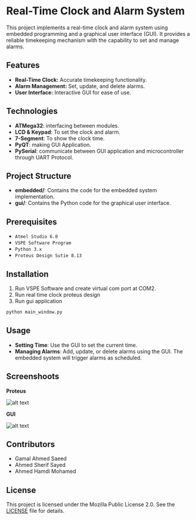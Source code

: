 # Real-Time Clock and Alarm System

This project implements a real-time clock and alarm system using embedded programming and a graphical user interface (GUI). It provides a reliable timekeeping mechanism with the capability to set and manage alarms.

## Features

- **Real-Time Clock:** Accurate timekeeping functionality.
- **Alarm Management:** Set, update, and delete alarms.
- **User Interface:** Interactive GUI for ease of use.

## Technologies
- **ATMega32**: interfacing between modules.
- **LCD & Keypad**: To set the clock and alarm.
- **7-Segment**: To show the clock time.
- **PyQT**: making GUI Application.
- **PySerial**: communicate between GUI application and microcontroller through UART Protocol.

## Project Structure

- **embedded/**: Contains the code for the embedded system implementation.
- **gui/**: Contains the Python code for the graphical user interface.


## Prerequisites
- `Atmel Studio 6.0`
- `VSPE Software Program`
- `Python 3.x`
- `Proteus Design Sutie 8.13`

## Installation
1. Run VSPE Software and create virtual com port at COM2.
2. Run real time clock proteus design
3. Run gui application
```sh
python main_window.py
```
## Usage
- **Setting Time**: Use the GUI to set the current time.
- **Managing Alarms**: Add, update, or delete alarms using the GUI. The embedded system will trigger alarms as scheduled.

## Screenshoots

**Proteus**

![alt text](https://serving.photos.photobox.com/027308578f9c425881ae4b4d9787ed389534a5de35f716ebe6f16826aaa9a28dea44910f.jpg)

**GUI**

![alt text](https://serving.photos.photobox.com/15733709eca601d0f611a261547124f4b514f518ee5ec087665674b942df6186334a7d5c.jpg)

## Contributors
- Gamal Ahmed Saeed
- Ahmed Sherif Sayed
- Ahmed Hamdi Mohamed

## License
This project is licensed under the Mozilla Public License 2.0. See the [LICENSE]() file for details.